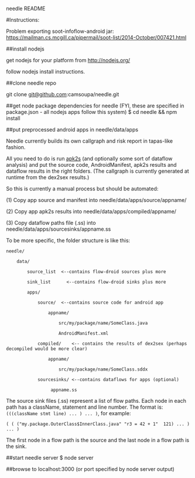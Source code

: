 needle README

#Instructions:

Problem exporting soot-infoflow-android jar: https://mailman.cs.mcgill.ca/pipermail/soot-list/2014-October/007421.html

##install nodejs

get nodejs for your platform from http://nodejs.org/

follow nodejs install instructions.

##clone needle repo

git clone git@github.com:camsoupa/needle.git

##get node package dependencies for needle (FYI, these are specified in package.json - all nodejs apps follow this system)
$ cd needle && npm install

##put preprocessed android apps in needle/data/apps

Needle currently builds its own callgraph and risk report in tapas-like fashion.

All you need to do is run [apk2s](https://github.com/38/dex2sex/blob/master/script/apk2s) (and optionally some sort of dataflow analysis) and put the source code, AndroidManifest, apk2s  results and dataflow results in the right folders.  (The callgraph is currently generated at runtime from the dex2sex results.)

So this is currently a manual process but should be automated:

(1) Copy app source and manifest into needle/data/apps/source/appname/

(2) Copy app apk2s results into needle/data/apps/compiled/appname/

(3) Copy dataflow paths file (.ss) into needle/data/apps/sourcesinks/appname.ss

To be more specific, the folder structure is like this:
```
needle/

    data/ 

        source_list  <--contains flow-droid sources plus more

        sink_list      <--contains flow-droid sinks plus more

        apps/

            source/  <--contains source code for android app

                appname/

                    src/my/package/name/SomeClass.java

                    AndroidManifest.xml

            compiled/    <-- contains the results of dex2sex (perhaps decompiled would be more clear)

                appname/

                    src/my/package/name/SomeClass.sddx

            sourcesinks/ <--contains dataflows for apps (optional)

                 appname.ss
```
The source sink files (.ss) represent a list of flow paths.  Each node in each path has a className, statement and line number.  The format is: ```(((className stmt line) ... ) ... )```, for example:

```( ( ("my.package.OuterClass$InnerClass.java" "r3 = 42 + 1"  121) ... ) ... )```

The first node in a flow path is the source and the last node in a flow path is the sink.

##start needle server
$ node server

##browse to localhost:3000 (or port specified by node server output)




